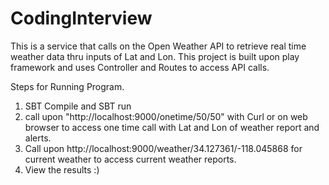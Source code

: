 # CodingInterview

This is a service that calls on the Open Weather API to retrieve real time weather data thru inputs of Lat and Lon.
This project is built upon play framework and uses Controller and Routes to access API calls.

Steps for Running Program.

1. SBT Compile and SBT run
2. call upon "http://localhost:9000/onetime/50/50" with Curl or on web browser to access one time call with Lat and Lon of weather report and alerts.
3. Call upon http://localhost:9000/weather/34.127361/-118.045868 for current weather to access current weather reports.
4. View the results :) 
